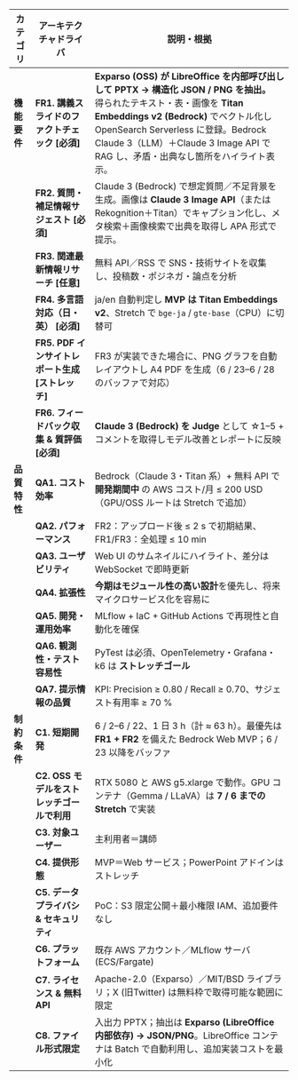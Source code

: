 | **カテゴリ** | **アーキテクチャドライバ** | **説明・根拠** |
|--------------|---------------------------|----------------|
| **機能要件** | **FR1. 講義スライドのファクトチェック [必須]** | **Exparso (OSS) が LibreOffice を内部呼び出しして PPTX → 構造化 JSON / PNG を抽出。**<br>得られたテキスト・表・画像を **Titan Embeddings v2 (Bedrock)** でベクトル化し OpenSearch Serverless に登録。Bedrock Claude 3（LLM）＋Claude 3 Image API で RAG し、矛盾・出典なし箇所をハイライト表示。 |
|              | **FR2. 質問・補足情報サジェスト [必須]** | Claude 3 (Bedrock) で想定質問／不足背景を生成。画像は **Claude 3 Image API**（または Rekognition＋Titan）でキャプション化し、メタ検索＋画像検索で出典を取得し APA 形式で提示。 |
|              | **FR3. 関連最新情報リサーチ [任意]** | 無料 API／RSS で SNS・技術サイトを収集し、投稿数・ポジネガ・論点を分析 |
|              | **FR4. 多言語対応（日・英） [必須]** | ja/en 自動判定し **MVP は Titan Embeddings v2**、Stretch で `bge-ja` / `gte-base`（CPU）に切替可 |
|              | **FR5. PDF インサイトレポート生成 [ストレッチ]** | FR3 が実装できた場合に、PNG グラフを自動レイアウトし A4 PDF を生成（6 / 23–6 / 28 のバッファで対応） |
|              | **FR6. フィードバック収集 & 質評価 [必須]** | **Claude 3 (Bedrock) を Judge** として ☆1–5 + コメントを取得しモデル改善とレポートに反映 |
| **品質特性** | **QA1. コスト効率** | Bedrock（Claude 3・Titan 系）+ 無料 API で **開発期間中** の AWS コスト/月 ≤ 200 USD（GPU/OSS ルートは Stretch で追加） |
|              | **QA2. パフォーマンス** | FR2：アップロード後 ≤ 2 s で初期結果、FR1/FR3：全処理 ≤ 10 min |
|              | **QA3. ユーザビリティ** | Web UI のサムネイルにハイライト、差分は WebSocket で即時更新 |
|              | **QA4. 拡張性** | **今期はモジュール性の高い設計**を優先し、将来マイクロサービス化を容易に |
|              | **QA5. 開発・運用効率** | MLflow + IaC + GitHub Actions で再現性と自動化を確保 |
|              | **QA6. 観測性・テスト容易性** | PyTest は必須、OpenTelemetry・Grafana・k6 は **ストレッチゴール** |
|              | **QA7. 提示情報の品質** | KPI: Precision ≥ 0.80 / Recall ≥ 0.70、サジェスト有用率 ≥ 70 % |
| **制約条件** | **C1. 短期開発** | 6 / 2–6 / 22、1 日 3 h（計 ≈ 63 h）。最優先は **FR1 + FR2** を備えた Bedrock Web MVP；6 / 23 以降をバッファ |
|              | **C2. OSS モデルをストレッチゴールで利用** | RTX 5080 と AWS g5.xlarge で動作。GPU コンテナ（Gemma / LLaVA）は **7 / 6 までの Stretch** で実装 |
|              | **C3. 対象ユーザー** | 主利用者＝講師 |
|              | **C4. 提供形態** | MVP＝Web サービス；PowerPoint アドインはストレッチ |
|              | **C5. データプライバシ & セキュリティ** | PoC：S3 限定公開＋最小権限 IAM、追加要件なし |
|              | **C6. プラットフォーム** | 既存 AWS アカウント／MLflow サーバ (ECS/Fargate) |
|              | **C7. ライセンス & 無料 API** | Apache-2.0（Exparso）／MIT/BSD ライブラリ；X (旧Twitter) は無料枠で取得可能な範囲に限定 |
|              | **C8. ファイル形式限定** | 入出力 PPTX；抽出は **Exparso (LibreOffice 内部依存) → JSON/PNG**。LibreOffice コンテナは Batch で自動利用し、追加実装コストを最小化 |
